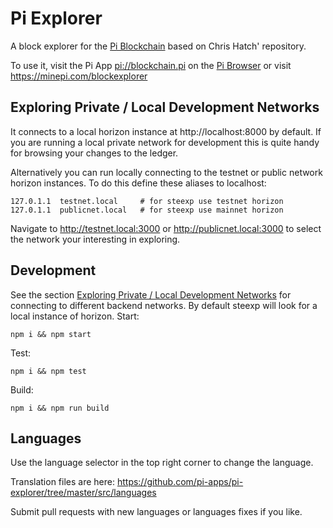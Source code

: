  # Pi Explorer

 A block explorer for the [Pi Blockchain](https://minepi.com) based on Chris Hatch' repository.

 To use it, visit the Pi App [pi://blockchain.pi](pi://blockchain.pi) on the [Pi Browser](https://developers.minepi.com) or visit https://minepi.com/blockexplorer


 ## Exploring Private / Local Development Networks<a name="private-networks"></a>

 It connects to a local horizon instance at http://localhost:8000 by default. If you are running a local private network for development this is quite handy for browsing your changes to the ledger.

 Alternatively you can run locally connecting to the testnet or public network horizon instances. To do this define these aliases to localhost:

```
127.0.1.1  testnet.local     # for steexp use testnet horizon
127.0.1.1  publicnet.local   # for steexp use mainnet horizon
```
Navigate to http://testnet.local:3000 or http://publicnet.local:3000 to select the network your interesting in exploring.
## Development
See the section [Exploring Private / Local Development Networks](#private-networks) for connecting to different backend networks. By default steexp will look for a local instance of horizon.
Start:
```
npm i && npm start
```
Test:
```
npm i && npm test
```
Build:
```
npm i && npm run build
```
## Languages
 Use the language selector in the top right corner to change the language.

 Translation files are here:
 https://github.com/pi-apps/pi-explorer/tree/master/src/languages

 Submit pull requests with new languages or languages fixes if you like.
